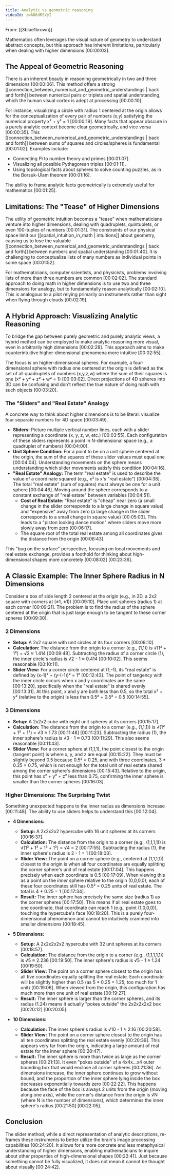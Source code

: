 ```yaml
---
title: Analytic vs geometric reasoning
videoId: zwAD6dRSVyI
---
```


From: [[3blue1brown]] <br/> 

Mathematics often leverages the visual nature of geometry to understand abstract concepts, but this approach has inherent limitations, particularly when dealing with higher dimensions <a class="yt-timestamp" data-t="00:00:03">[00:00:03]</a>.

## The Appeal of Geometric Reasoning

There is an inherent beauty in reasoning geometrically in two and three dimensions <a class="yt-timestamp" data-t="00:00:06">[00:00:06]</a>. This method offers a strong [[connection_between_numerical_and_geometric_understandings | back and forth]] between numerical pairs or triplets and spatial understanding, which the human visual cortex is adept at processing <a class="yt-timestamp" data-t="00:00:10">[00:00:10]</a>.

For instance, visualizing a circle with radius 1 centered at the origin allows for the conceptualization of every pair of numbers (x,y) satisfying the numerical property x² + y² = 1 <a class="yt-timestamp" data-t="00:00:19">[00:00:19]</a>. Many facts that appear obscure in a purely analytic context become clear geometrically, and vice versa <a class="yt-timestamp" data-t="00:00:35">[00:00:35]</a>. This [[connection_between_numerical_and_geometric_understandings | back and forth]] between sums of squares and circles/spheres is fundamental <a class="yt-timestamp" data-t="00:01:02">[00:01:02]</a>. Examples include:
*   Connecting Pi to number theory and primes <a class="yt-timestamp" data-t="00:01:07">[00:01:07]</a>.
*   Visualizing all possible Pythagorean triples <a class="yt-timestamp" data-t="00:01:11">[00:01:11]</a>.
*   Using topological facts about spheres to solve counting puzzles, as in the Borsuk-Ulam theorem <a class="yt-timestamp" data-t="00:01:16">[00:01:16]</a>.

The ability to frame analytic facts geometrically is extremely useful for mathematics <a class="yt-timestamp" data-t="00:01:25">[00:01:25]</a>.

## Limitations: The "Tease" of Higher Dimensions

The utility of geometric intuition becomes a "tease" when mathematicians venture into higher dimensions, dealing with quadruplets, quintuplets, or even 100-tuples of numbers <a class="yt-timestamp" data-t="00:01:31">[00:01:31]</a>. The constraints of our physical space limit our [[spatial_intuition_in_math | intuitions]] about geometry, causing us to lose the valuable [[connection_between_numerical_and_geometric_understandings | back and forth]] between numbers and spatial understanding <a class="yt-timestamp" data-t="00:01:40">[00:01:40]</a>. It is challenging to conceptualize lists of many numbers as individual points in some space <a class="yt-timestamp" data-t="00:01:52">[00:01:52]</a>.

For mathematicians, computer scientists, and physicists, problems involving lists of more than three numbers are common <a class="yt-timestamp" data-t="00:02:02">[00:02:02]</a>. The standard approach to doing math in higher dimensions is to use two and three dimensions for analogy, but to fundamentally reason analytically <a class="yt-timestamp" data-t="00:02:10">[00:02:10]</a>. This is analogous to a pilot relying primarily on instruments rather than sight when flying through clouds <a class="yt-timestamp" data-t="00:02:19">[00:02:19]</a>.

## A Hybrid Approach: Visualizing Analytic Reasoning

To bridge the gap between purely geometric and purely analytic views, a hybrid method can be employed to make analytic reasoning more visual, even in arbitrarily high dimensions <a class="yt-timestamp" data-t="00:02:28">[00:02:28]</a>. This approach aims to make counterintuitive higher-dimensional phenomena more intuitive <a class="yt-timestamp" data-t="00:02:55">[00:02:55]</a>.

The focus is on higher-dimensional spheres. For example, a four-dimensional sphere with radius one centered at the origin is defined as the set of all quadruplets of numbers (x,y,z,w) where the sum of their squares is one (x² + y² + z² + w² = 1) <a class="yt-timestamp" data-t="00:03:02">[00:03:02]</a>. Direct projections of 4D spheres into 3D can be confusing and don't reflect the true nature of doing math with such objects <a class="yt-timestamp" data-t="00:03:20">[00:03:20]</a>.

### The "Sliders" and "Real Estate" Analogy

A concrete way to think about higher dimensions is to be literal: visualize four separate numbers for 4D space <a class="yt-timestamp" data-t="00:03:49">[00:03:49]</a>.
*   **Sliders:** Picture multiple vertical number lines, each with a slider representing a coordinate (x, y, z, w, etc.) <a class="yt-timestamp" data-t="00:03:55">[00:03:55]</a>. Each configuration of these sliders represents a point in N-dimensional space (e.g., a quadruplet of numbers) <a class="yt-timestamp" data-t="00:04:00">[00:04:00]</a>.
*   **Unit Sphere Condition:** For a point to be on a unit sphere centered at the origin, the sum of the squares of these slider values must equal one <a class="yt-timestamp" data-t="00:04:04">[00:04:04]</a>. Understanding movements on the sphere means understanding which slider movements satisfy this condition <a class="yt-timestamp" data-t="00:04:16">[00:04:16]</a>.
*   **"Real Estate" Analogy:** The term "real estate" is used to describe the value of a coordinate squared (e.g., x² is x's "real estate") <a class="yt-timestamp" data-t="00:04:38">[00:04:38]</a>. The total "real estate" (sum of squares) must always be one for a unit sphere <a class="yt-timestamp" data-t="00:04:46">[00:04:46]</a>. Moving around the sphere corresponds to a constant exchange of "real estate" between variables <a class="yt-timestamp" data-t="00:04:51">[00:04:51]</a>.
    *   **Cost of Real Estate:** "Real estate" is "cheap" near zero (a small change in the slider corresponds to a large change in square value) and "expensive" away from zero (a large change in the slider corresponds to a small change in square value) <a class="yt-timestamp" data-t="00:05:03">[00:05:03]</a>. This leads to a "piston looking dance motion" where sliders move more slowly away from zero <a class="yt-timestamp" data-t="00:06:17">[00:06:17]</a>.
    *   The square root of the total real estate among all coordinates gives the distance from the origin <a class="yt-timestamp" data-t="00:06:43">[00:06:43]</a>.

This "bug on the surface" perspective, focusing on local movements and real estate exchange, provides a foothold for thinking about high-dimensional shapes more concretely <a class="yt-timestamp" data-t="00:08:02">[00:08:02]</a> <a class="yt-timestamp" data-t="00:23:36">[00:23:36]</a>.

## A Classic Example: The Inner Sphere Radius in N Dimensions

Consider a box of side length 2 centered at the origin (e.g., in 2D, a 2x2 square with corners at (±1, ±1)) <a class="yt-timestamp" data-t="00:09:10">[00:09:10]</a>. Place unit spheres (radius 1) at each corner <a class="yt-timestamp" data-t="00:09:21">[00:09:21]</a>. The problem is to find the radius of the sphere centered at the origin that is just large enough to be tangent to these corner spheres <a class="yt-timestamp" data-t="00:09:30">[00:09:30]</a>.

### 2 Dimensions
*   **Setup:** A 2x2 square with unit circles at its four corners <a class="yt-timestamp" data-t="00:09:10">[00:09:10]</a>.
*   **Calculation:** The distance from the origin to a corner (e.g., (1,1)) is √(1² + 1²) = √2 ≈ 1.414 <a class="yt-timestamp" data-t="00:09:48">[00:09:48]</a>. Subtracting the radius of a corner circle (1), the inner circle's radius is √2 - 1 ≈ 0.414 <a class="yt-timestamp" data-t="00:10:02">[00:10:02]</a>. This seems reasonable <a class="yt-timestamp" data-t="00:10:11">[00:10:11]</a>.
*   **Slider View:** For a corner circle centered at (1,-1), its "real estate" is defined by (x-1)² + (y-(-1))² = 1² <a class="yt-timestamp" data-t="00:12:43">[00:12:43]</a>. The point of tangency with the inner circle occurs when x and y coordinates are the same <a class="yt-timestamp" data-t="00:13:20">[00:13:20]</a>, specifically when the "real estate" is shared evenly <a class="yt-timestamp" data-t="00:13:31">[00:13:31]</a>. At this point, x and y are both less than 0.5, so the total x² + y² (relative to the origin) is less than 0.5² + 0.5² = 0.5 <a class="yt-timestamp" data-t="00:14:55">[00:14:55]</a>.

### 3 Dimensions
*   **Setup:** A 2x2x2 cube with eight unit spheres at its corners <a class="yt-timestamp" data-t="00:15:17">[00:15:17]</a>.
*   **Calculation:** The distance from the origin to a corner (e.g., (1,1,1)) is √(1² + 1² + 1²) = √3 ≈ 1.73 <a class="yt-timestamp" data-t="00:11:48">[00:11:48]</a> <a class="yt-timestamp" data-t="00:11:23">[00:11:23]</a>. Subtracting the radius (1), the inner sphere's radius is √3 - 1 ≈ 0.73 <a class="yt-timestamp" data-t="00:11:29">[00:11:29]</a>. This also seems reasonable <a class="yt-timestamp" data-t="00:11:43">[00:11:43]</a>.
*   **Slider View:** For a corner sphere at (1,1,1), the point closest to the origin (tangent point) is where x, y, and z are equal <a class="yt-timestamp" data-t="00:15:22">[00:15:22]</a>. They must be slightly beyond 0.5 because 0.5² = 0.25, and with three coordinates, 3 * 0.25 = 0.75, which is not enough for the total unit of real estate shared among the corner sphere's dimensions <a class="yt-timestamp" data-t="00:15:43">[00:15:43]</a>. Relative to the origin, this point has x² + y² + z² less than 0.75, confirming the inner sphere is smaller than the corner spheres <a class="yt-timestamp" data-t="00:16:03">[00:16:03]</a>.

### Higher Dimensions: The Surprising Twist

Something unexpected happens to the inner radius as dimensions increase <a class="yt-timestamp" data-t="00:11:48">[00:11:48]</a>. The ability to use sliders helps to understand this <a class="yt-timestamp" data-t="00:12:04">[00:12:04]</a>.

*   **4 Dimensions:**
    *   **Setup:** A 2x2x2x2 hypercube with 16 unit spheres at its corners <a class="yt-timestamp" data-t="00:16:37">[00:16:37]</a>.
    *   **Calculation:** The distance from the origin to a corner (e.g., (1,1,1,1)) is √(1² + 1² + 1² + 1²) = √4 = 2 <a class="yt-timestamp" data-t="00:17:55">[00:17:55]</a>. Subtracting the radius (1), the inner sphere's radius is 2 - 1 = 1 <a class="yt-timestamp" data-t="00:18:03">[00:18:03]</a>.
    *   **Slider View:** The point on a corner sphere (e.g., centered at (1,1,1,1)) closest to the origin is when all four coordinates are equally splitting the corner sphere's unit of real estate <a class="yt-timestamp" data-t="00:17:04">[00:17:04]</a>. This happens precisely when each coordinate is 0.5 <a class="yt-timestamp" data-t="00:17:09">[00:17:09]</a>. When viewing this as a point on the *inner* sphere relative to the origin (0,0,0,0), each of these four coordinates still has 0.5² = 0.25 units of real estate. The total is 4 * 0.25 = 1 <a class="yt-timestamp" data-t="00:17:34">[00:17:34]</a>.
    *   **Result:** The inner sphere has precisely the same size (radius 1) as the corner spheres <a class="yt-timestamp" data-t="00:17:50">[00:17:50]</a>. This means if all real estate goes to one coordinate, that coordinate can reach 1 (e.g., point (1,0,0,0)), touching the hypercube's face <a class="yt-timestamp" data-t="00:18:20">[00:18:20]</a>. This is a purely four-dimensional phenomenon and cannot be intuitively crammed into smaller dimensions <a class="yt-timestamp" data-t="00:18:45">[00:18:45]</a>.

*   **5 Dimensions:**
    *   **Setup:** A 2x2x2x2x2 hypercube with 32 unit spheres at its corners <a class="yt-timestamp" data-t="00:18:57">[00:18:57]</a>.
    *   **Calculation:** The distance from the origin to a corner (e.g., (1,1,1,1,1)) is √5 ≈ 2.236 <a class="yt-timestamp" data-t="00:19:50">[00:19:50]</a>. The inner sphere's radius is √5 - 1 ≈ 1.24 <a class="yt-timestamp" data-t="00:19:50">[00:19:50]</a>.
    *   **Slider View:** The point on a corner sphere closest to the origin has all five coordinates equally splitting the real estate. Each coordinate will be slightly higher than 0.5 (as 5 * 0.25 = 1.25, too much for 1 unit) <a class="yt-timestamp" data-t="00:19:06">[00:19:06]</a>. When viewed from the origin, this configuration has much more than one unit of real estate <a class="yt-timestamp" data-t="00:19:27">[00:19:27]</a>.
    *   **Result:** The inner sphere is larger than the corner spheres, and its radius (1.24) means it actually "pokes outside" the 2x2x2x2x2 box <a class="yt-timestamp" data-t="00:20:12">[00:20:12]</a> <a class="yt-timestamp" data-t="00:20:05">[00:20:05]</a>.

*   **10 Dimensions:**
    *   **Calculation:** The inner sphere's radius is √10 - 1 ≈ 2.16 <a class="yt-timestamp" data-t="00:20:58">[00:20:58]</a>.
    *   **Slider View:** The point on a corner sphere closest to the origin has all ten coordinates splitting the real estate evenly <a class="yt-timestamp" data-t="00:20:39">[00:20:39]</a>. This appears very far from the origin, indicating a large amount of real estate for the inner sphere <a class="yt-timestamp" data-t="00:20:47">[00:20:47]</a>.
    *   **Result:** The inner sphere is more than twice as large as the corner spheres <a class="yt-timestamp" data-t="00:21:13">[00:21:13]</a>. It even "pokes outside" of a 4x4x...x4 outer bounding box that would enclose all corner spheres <a class="yt-timestamp" data-t="00:21:36">[00:21:36]</a>. As dimensions increase, the inner sphere continues to grow without bound, and the proportion of the inner sphere lying inside the box decreases exponentially towards zero <a class="yt-timestamp" data-t="00:22:22">[00:22:22]</a>. This happens because the face of the box is always 2 units from the origin (moving along one axis), while the corner's distance from the origin is √N (where N is the number of dimensions), which determines the inner sphere's radius <a class="yt-timestamp" data-t="00:21:50">[00:21:50]</a> <a class="yt-timestamp" data-t="00:22:05">[00:22:05]</a>.

## Conclusion

The slider method, while a direct representation of analytic descriptions, re-frames these instruments to better utilize the brain's image processing capabilities <a class="yt-timestamp" data-t="00:24:20">[00:24:20]</a>. It allows for a more concrete and less metaphysical understanding of higher dimensions, enabling mathematicians to inquire about other properties of high-dimensional shapes <a class="yt-timestamp" data-t="00:22:41">[00:22:41]</a>. Just because something cannot be fully visualized, it does not mean it cannot be thought about visually <a class="yt-timestamp" data-t="00:24:42">[00:24:42]</a>.